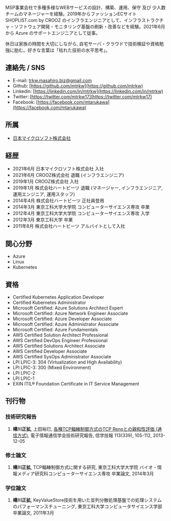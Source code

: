 MSP事業会社で多種多様なWEBサービスの設計、構築、運用、保守 及び 少人数チームのマネージャーを経験。2019年からファッションECサイト SHOPLIST.com by CROOZ のインフラエンジニアとして、インフラストラクチャ・ソフトウェア開発・モニタリング基盤の刷新・改善などを経験。2021年6月から Azure のサポートエンジニアとして従事。<br>

休日は家族の時間を大切にしながら, 自宅サーバ・クラウドで技術検証や資格勉強に励む。好きな言葉は「枯れた技術の水平思考」。

## 連絡先 / SNS

- E-mail: trkw.masahiro.biz@gmail.com
- Github: [https://github.com/mtrkw](https://github.com/mtrkw)
- Linkedin: [https://linkedin.com/in/mtrkw](https://linkedin.com/in/mtrkw)
- Twitter: [https://twitter.com/mtrkw17](https://twitter.com/mtrkw17)
- Facebook: [https://facebook.com/mtarukawa](https://facebook.com/mtarukawa)

## 所属

- [日本マイクロソフト株式会社](https://news.microsoft.com/ja-jp/cp/outline/)

## 経歴

- 2021年6月 日本マイクロソフト株式会社 入社
- 2021年6月 CROOZ株式会社 退職 (インフラエンジニア)
- 2019年1月 CROOZ株式会社 入社
- 2019年1月 株式会社ハートビーツ 退職 (マネージャー, インフラエンジニア, 運用エンジニア, 運用スタッフ)
- 2014年4月 株式会社ハートビーツ 正社員登用
- 2014年3月 東京工科大学大学院 コンピューターサイエンス専攻 卒業
- 2012年4月 東京工科大学大学院 コンピューターサイエンス専攻 入学
- 2012年3月 東京工科大学 卒業
- 2011年8月 株式会社ハートビーツ アルバイトとして入社

## 関心分野

- Azure
- Linux
- Kubernetes

## 資格

- Certified Kubernetes Application Developer
- Certified Kubernetes Administrator
- Microsoft Certified: Azure Solutions Architect Expert
- Microsoft Certified: Azure Network Engineer Associate
- Microsoft Certified: Azure Developer Associate
- Microsoft Certified: Azure Administrator Associate
- Microsoft Certified: Azure Fundamentals
- AWS Certified Solution Architect Professional
- AWS Certified DevOps Engineer Professional
- AWS Certified Solutions Architect Associate
- AWS Certified Developer Associate
- AWS Certified SysOps Administrator Associate
- LPI LPIC-3: 304 (Virtualization and High Availability)
- LPI LPIC-3: 300 (Mixed Environment)
- LPI LPIC-2
- LPI LPIC-1
- EXIN ITIL® Foundation Certificate in IT Service Management

## 刊行物

### 技術研究報告

1. **樽川正拡**, 上田裕巳, [各種TCP輻輳制御方式のTCP Renoとの親和性評価 (通信方式)](https://ci.nii.ac.jp/naid/110009903280), 電子情報通信学会技術研究報告, 信学技報 113(339), 105-112, 2013-12-05

### 修士論文

1. **樽川正拡**, TCP輻輳制御方式に関する研究, 東京工科大学大学院 バイオ・情報メディア研究科コンピューターサイエンス​専攻 卒業論文, 2014年3月

### 学位論文

1. **樽川正拡**, KeyValueStore技術を用いた並列分散処理基盤での処理システムのパフォーマンスチューニング, 東京工科大学コンピュータサイエンス学部卒業論文, 2011年3月
